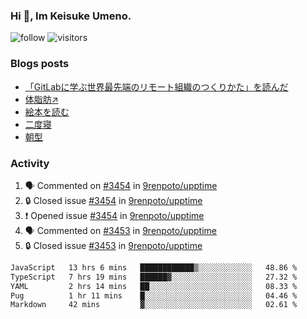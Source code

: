 ### Hi 👋, Im Keisuke Umeno.

<!--
**9renpoto/9renpoto** is a ✨ _special_ ✨ repository because its `README.md` (this file) appears on your GitHub profile.

Here are some ideas to get you started:

- 🔭 I’m currently working on ...
- 🌱 I’m currently learning ...
- 👯 I’m looking to collaborate on ...
- 🤔 I’m looking for help with ...
- 💬 Ask me about ...
- 📫 How to reach me: ...
- 😄 Pronouns: ...
- ⚡ Fun fact: ...
-->

![follow](https://img.shields.io/github/followers/9renpoto?label=Follow&style=social)
![visitors](https://komarev.com/ghpvc/?username=9renpoto&label=Profile%20views&color=0e75b6&style=flat)

### Blogs posts

<!-- BLOG-POST-LIST:START -->
- [「GitLabに学ぶ世界最先端のリモート組織のつくりかた」を読んだ](https://9renpoto.win/entry/2024/09/10/remote_organization)
- [体脂肪↗](https://9renpoto.win/entry/2024/08/12/gaining_fat)
- [絵本を読む](https://9renpoto.win/entry/2024/07/26/picture_book)
- [二度寝](https://9renpoto.win/entry/2024/07/18/going_back_to_sleep)
- [朝型](https://9renpoto.win/entry/2024/05/29/im-an-early)
<!-- BLOG-POST-LIST:END -->

### Activity

<!--START_SECTION:activity-->
1. 🗣 Commented on [#3454](https://github.com/9renpoto/upptime/issues/3454#issuecomment-2390842247) in [9renpoto/upptime](https://github.com/9renpoto/upptime)
2. 🔒 Closed issue [#3454](https://github.com/9renpoto/upptime/issues/3454) in [9renpoto/upptime](https://github.com/9renpoto/upptime)
3. ❗ Opened issue [#3454](https://github.com/9renpoto/upptime/issues/3454) in [9renpoto/upptime](https://github.com/9renpoto/upptime)
4. 🗣 Commented on [#3453](https://github.com/9renpoto/upptime/issues/3453#issuecomment-2390766069) in [9renpoto/upptime](https://github.com/9renpoto/upptime)
5. 🔒 Closed issue [#3453](https://github.com/9renpoto/upptime/issues/3453) in [9renpoto/upptime](https://github.com/9renpoto/upptime)
<!--END_SECTION:activity-->

<!--START_SECTION:waka-->

```txt
JavaScript   13 hrs 6 mins   ████████████▒░░░░░░░░░░░░   48.86 %
TypeScript   7 hrs 19 mins   ██████▓░░░░░░░░░░░░░░░░░░   27.32 %
YAML         2 hrs 14 mins   ██░░░░░░░░░░░░░░░░░░░░░░░   08.33 %
Pug          1 hr 11 mins    █░░░░░░░░░░░░░░░░░░░░░░░░   04.46 %
Markdown     42 mins         ▓░░░░░░░░░░░░░░░░░░░░░░░░   02.61 %
```

<!--END_SECTION:waka-->
